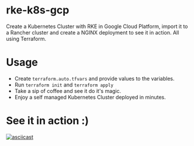 # rke-k8s-gcp
Create a Kubernetes Cluster with RKE in Google Cloud Platform, import it to a Rancher cluster and create a NGINX deployment to see it in action. All using Terraform.

# Usage
- Create `terraform.auto.tfvars` and provide values to the variables.
- Run `terraform init` and `terraform apply`
- Take a sip of coffee and see it do it's magic.
- Enjoy a self managed Kubernetes Cluster deployed in minutes.

# See it in action :)
[![asciicast](https://asciinema.org/a/284181.svg)](https://asciinema.org/a/284181)